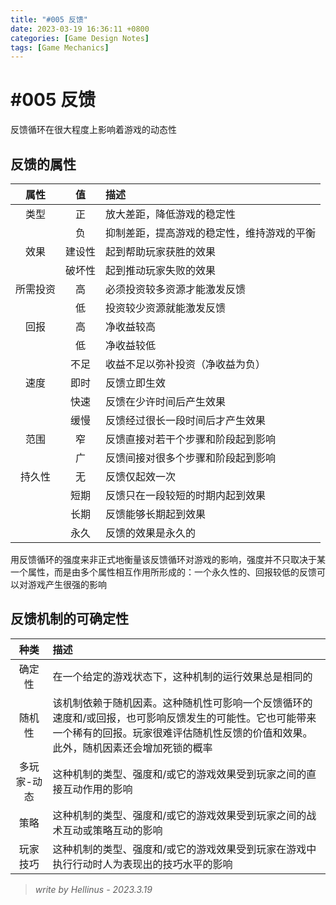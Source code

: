 ```yaml
---
title: "#005 反馈"
date: 2023-03-19 16:36:11 +0800
categories: [Game Design Notes]
tags: [Game Mechanics]
---
```


# #005 反馈

反馈循环在很大程度上影响着游戏的动态性

## 反馈的属性

|属性|值|描述|
|:---:|:---:|:---|
|类型|正|放大差距，降低游戏的稳定性|
||负|抑制差距，提高游戏的稳定性，维持游戏的平衡|
|效果|建设性|起到帮助玩家获胜的效果|
||破坏性|起到推动玩家失败的效果|
|所需投资|高|必须投资较多资源才能激发反馈|
||低|投资较少资源就能激发反馈|
|回报|高|净收益较高|
||低|净收益较低|
||不足|收益不足以弥补投资（净收益为负）|
|速度|即时|反馈立即生效|
||快速|反馈在少许时间后产生效果|
||缓慢|反馈经过很长一段时间后才产生效果|
|范围|窄|反馈直接对若干个步骤和阶段起到影响|
||广|反馈间接对很多个步骤和阶段起到影响|
|持久性|无|反馈仅起效一次|
||短期|反馈只在一段较短的时期内起到效果|
||长期|反馈能够长期起到效果|
||永久|反馈的效果是永久的|

用反馈循环的强度来非正式地衡量该反馈循环对游戏的影响，强度并不只取决于某一个属性，而是由多个属性相互作用所形成的：一个永久性的、回报较低的反馈可以对游戏产生很强的影响

## 反馈机制的可确定性

|种类|描述|
|:---:|:---|
|确定性|在一个给定的游戏状态下，这种机制的运行效果总是相同的|
|随机性|该机制依赖于随机因素。这种随机性可影响一个反馈循环的速度和/或回报，也可影响反馈发生的可能性。它也可能带来一个稀有的回报。玩家很难评估随机性反馈的价值和效果。此外，随机因素还会增加死锁的概率|
|多玩家-动态|这种机制的类型、强度和/或它的游戏效果受到玩家之间的直接互动作用的影响|
|策略|这种机制的类型、强度和/或它的游戏效果受到玩家之间的战术互动或策略互动的影响|
|玩家技巧|这种机制的类型、强度和/或它的游戏效果受到玩家在游戏中执行行动时人为表现出的技巧水平的影响|

> *write by Hellinus - 2023.3.19*
